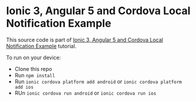 # Ionic 3, Angular 5 and Cordova Local Notification Example

This source code is part of [Ionic 3, Angular 5 and Cordova Local Notification Example]() tutorial.

To run on your device:
* Clone this repo
* Run `npm install`
* Run `ionic cordova platform add android` or `ionic cordova platform add ios`
* RUn `ionic cordova run android` or `ionic cordova run ios`
